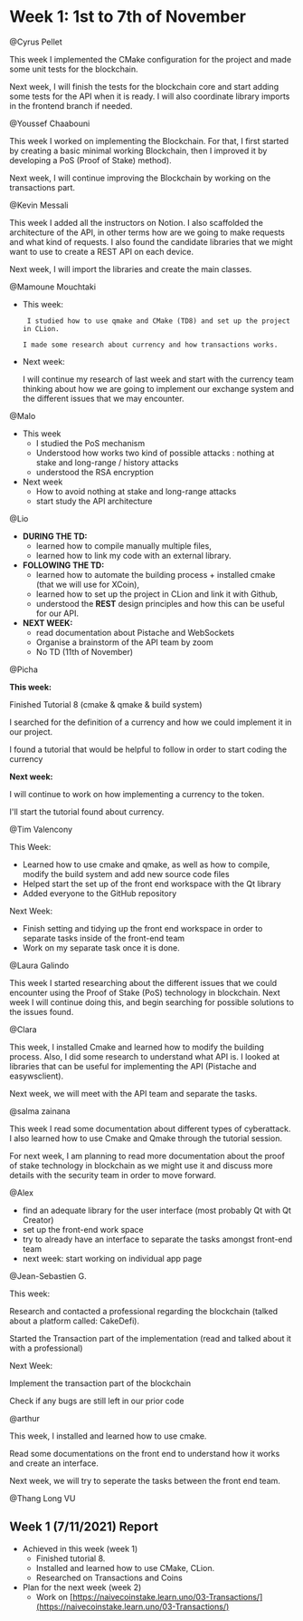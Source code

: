 # Week 1: 1st to 7th of November

@Cyrus Pellet 

This week I implemented the CMake configuration for the project and made some unit tests for the blockchain.

Next week, I will finish the tests for the blockchain core and start adding some tests for the API when it is ready. I will also coordinate library imports in the frontend branch if needed.

@Youssef Chaabouni 

This week I worked on implementing the Blockchain. For that, I first started by creating a basic minimal working Blockchain, then I improved it by developing a PoS (Proof of Stake) method).

Next week, I will continue improving the Blockchain by working on the transactions part.

@Kevin Messali 

This week I added all the instructors on Notion. I also scaffolded the architecture of the API, in other terms how are we going to make requests and what kind of requests. I also found the candidate libraries that we might want to use to create a REST API on each device.

Next week, I will import the libraries and create the main classes.

@Mamoune Mouchtaki 

- This week:

       I studied how to use qmake and CMake (TD8) and set up the project in CLion.

      I made some research about currency and how transactions works.

- Next week:

     I will continue my research of last week and start with the currency team thinking about how we are going to implement our exchange system and the different issues that we may encounter. 

@Malo 

- This week
    - I studied the PoS mechanism
    - Understood how works two kind of possible attacks : nothing at stake and long-range / history attacks
    - understood the RSA encryption
- Next week
    - How to avoid nothing at stake and long-range attacks
    - start study the API architecture
    

@Lio 

- **DURING THE TD:**
    - learned how to compile manually multiple files,
    - learned how to link my code with an external library.
- **FOLLOWING THE TD:**
    - learned how to automate the building process + installed cmake (that we will use for XCoin),
    - learned how to set up the project in CLion and link it with Github,
    - understood the **REST** design principles and how this can be useful for our API.
- **NEXT WEEK:**
    - read documentation about Pistache and WebSockets
    - Organise a brainstorm of the API team by zoom
    - No TD (11th of November)

@Picha 

**This week:**

Finished Tutorial 8 (cmake & qmake & build system)

I searched for the definition of a currency and how we could implement it in our project.

I found a tutorial that would be helpful to follow in order to start coding the currency

**Next week:**

I will continue to work on how implementing a currency to the token.

I'll start the tutorial found about currency.

@Tim Valencony 

This Week:

- Learned how to use cmake and qmake, as well as how to compile, modify the build system and add new source code files
- Helped start the set up of the front end workspace with the Qt library
- Added everyone to the GitHub repository

Next Week:

- Finish setting and tidying up the front end workspace in order to separate tasks inside of the front-end team
- Work on my separate task once it is done.

@Laura Galindo 

This week I started researching about the different issues that we could encounter using the Proof of Stake (PoS) technology in blockchain.
Next week I will continue doing this, and begin searching for possible solutions to the issues found.

@Clara  

This week, I installed Cmake and learned how to modify the building process. Also, I did some research to understand what API is. I looked at libraries that can be useful for implementing the API (Pistache and easywsclient). 

Next week, we will meet with the API team and separate the tasks. 

@salma zainana 

This week I read some documentation about different types of cyberattack. I also learned how to use Cmake and Qmake through the tutorial session.

For next week, I am planning to read more documentation about the proof of stake technology in blockchain as we might use it and discuss more details with the security team in order to move forward.

@Alex 

- find an adequate library for the user interface (most probably Qt with Qt Creator)
- set up the front-end work space
- try to already have an interface to separate the tasks amongst front-end team
- next week: start working on individual app page

@Jean-Sebastien G. 

This week:

Research and contacted a professional regarding the blockchain (talked about a platform called: CakeDefi).

Started the Transaction part of the implementation (read and talked about it with a professional)

Next Week:

Implement the transaction part of the blockchain

Check if any bugs are still left in our prior code

@arthur 

This week, I installed and learned how to use cmake. 

Read some documentations on the front end to understand how it works and create an interface.

Next week, we will try to seperate the tasks between the front end team.

@Thang Long VU 

## Week 1 (7/11/2021) Report

- Achieved in this week (week 1)
    - Finished tutorial 8.
    - Installed and learned how to use CMake, CLion.
    - Researched on Transactions and Coins
- Plan for the next week (week 2)
    - Work on [https://naivecoinstake.learn.uno/03-Transactions/](https://naivecoinstake.learn.uno/03-Transactions/)
